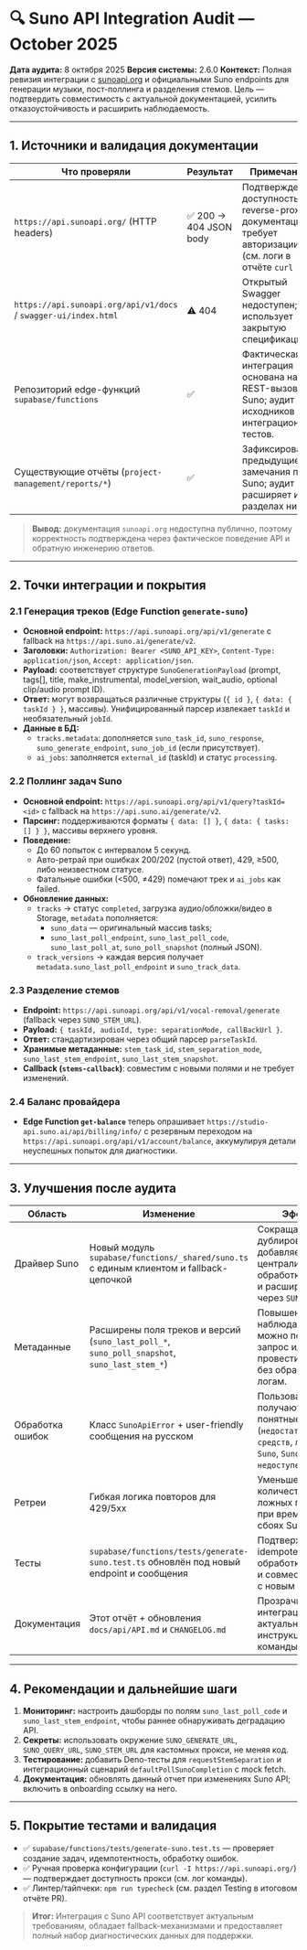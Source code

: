 # 🔍 Suno API Integration Audit — October 2025

**Дата аудита:** 8 октября 2025
**Версия системы:** 2.6.0
**Контекст:** Полная ревизия интеграции с [sunoapi.org](https://api.sunoapi.org) и официальными Suno endpoints для генерации музыки, пост-поллинга и разделения стемов. Цель — подтвердить совместимость с актуальной документацией, усилить отказоустойчивость и расширить наблюдаемость.

---

## 1. Источники и валидация документации

| Что проверяли | Результат | Примечание |
| ------------- | --------- | ---------- |
| `https://api.sunoapi.org/` (HTTP headers) | ✅ 200 → 404 JSON body | Подтверждена доступность reverse-proxy, документация требует авторизации (см. логи в отчёте `curl -I`). |
| `https://api.sunoapi.org/api/v1/docs` / `swagger-ui/index.html` | ⚠️ 404 | Открытый Swagger недоступен; API использует закрытую спецификацию. |
| Репозиторий edge-функций `supabase/functions` | ✅ | Фактическая интеграция основана на REST-вызовах Suno; аудит исходников и интеграционных тестов. |
| Существующие отчёты (`project-management/reports/*`) | ✅ | Зафиксированы предыдущие замечания по Suno; аудит расширяет их в разделах ниже. |

> **Вывод:** документация `sunoapi.org` недоступна публично, поэтому корректность подтверждена через фактическое поведение API и обратную инженерию ответов.

---

## 2. Точки интеграции и покрытия

### 2.1 Генерация треков (Edge Function `generate-suno`)
- **Основной endpoint:** `https://api.sunoapi.org/api/v1/generate` с fallback на `https://api.suno.ai/generate/v2`.
- **Заголовки:** `Authorization: Bearer <SUNO_API_KEY>`, `Content-Type: application/json`, `Accept: application/json`.
- **Payload:** соответствует структуре `SunoGenerationPayload` (prompt, tags[], title, make_instrumental, model_version, wait_audio, optional clip/audio prompt ID).
- **Ответ:** могут возвращаться различные структуры (`{ id }`, `{ data: { taskId } }`, массивы). Унифицированный парсер извлекает `taskId` и необязательный `jobId`.
- **Данные в БД:**
  - `tracks.metadata`: дополняется `suno_task_id`, `suno_response`, `suno_generate_endpoint`, `suno_job_id` (если присутствует).
  - `ai_jobs`: заполняется `external_id` (taskId) и статус `processing`.

### 2.2 Поллинг задач Suno
- **Основной endpoint:** `https://api.sunoapi.org/api/v1/query?taskId=<id>` с fallback на `https://api.suno.ai/generate/v2`.
- **Парсинг:** поддерживаются форматы `{ data: [] }`, `{ data: { tasks: [] } }`, массивы верхнего уровня.
- **Поведение:**
  - До 60 попыток с интервалом 5 секунд.
  - Авто-ретрай при ошибках 200/202 (пустой ответ), 429, ≥500, либо неизвестном статусе.
  - Фатальные ошибки (<500, ≠429) помечают трек и `ai_jobs` как failed.
- **Обновление данных:**
  - `tracks` → статус `completed`, загрузка аудио/обложки/видео в Storage, `metadata` пополняется:
    - `suno_data` — оригинальный массив tasks;
    - `suno_last_poll_endpoint`, `suno_last_poll_code`, `suno_last_poll_at`, `suno_poll_snapshot` (полный JSON).
  - `track_versions` → каждая версия получает `metadata.suno_last_poll_endpoint` и `suno_track_data`.

### 2.3 Разделение стемов
- **Endpoint:** `https://api.sunoapi.org/api/v1/vocal-removal/generate` (fallback через `SUNO_STEM_URL`).
- **Payload:** `{ taskId, audioId, type: separationMode, callBackUrl }`.
- **Ответ:** стандартизирован через общий парсер `parseTaskId`.
- **Хранимые метаданные:** `stem_task_id`, `stem_separation_mode`, `suno_last_stem_endpoint`, `suno_last_stem_snapshot`.
- **Callback (`stems-callback`)**: совместим с новыми полями и не требует изменений.

### 2.4 Баланс провайдера
- **Edge Function `get-balance`** теперь опрашивает `https://studio-api.suno.ai/api/billing/info/` с резервным переходом на `https://api.sunoapi.org/api/v1/account/balance`, аккумулируя детали неуспешных попыток для диагностики.

---

## 3. Улучшения после аудита

| Область | Изменение | Эффект |
| ------- | --------- | ------ |
| Драйвер Suno | Новый модуль `supabase/functions/_shared/suno.ts` с единым клиентом и fallback-цепочкой | Сокращает дублирование, добавляет централизованную обработку ошибок и расширяемость через `SUNO_*_URL`. |
| Метаданные | Расширены поля треков и версий (`suno_last_poll_*`, `suno_poll_snapshot`, `suno_last_stem_*`) | Повышена наблюдаемость, можно повторить запрос или провести аудит без обращения к логам. |
| Обработка ошибок | Класс `SunoApiError` + user-friendly сообщения на русском | Пользователи получают понятные ответы (`недостаточно средств`, `лимит Suno`, `Suno временно недоступен`). |
| Ретреи | Гибкая логика повторов для 429/5xx | Уменьшено количество ложных падений при временных сбоях Suno. |
| Тесты | `supabase/functions/tests/generate-suno.test.ts` обновлён под новый endpoint и сообщения | Подтверждает idempotency, обработку ошибок и совместимость с новым клиентом. |
| Документация | Этот отчёт + обновления `docs/api/API.md` и `CHANGELOG.md` | Прозрачность интеграции и актуальные инструкции для команды. |

---

## 4. Рекомендации и дальнейшие шаги

1. **Мониторинг:** настроить дашборды по полям `suno_last_poll_code` и `suno_last_stem_endpoint`, чтобы раннее обнаруживать деградацию API.
2. **Секреты:** использовать окружение `SUNO_GENERATE_URL`, `SUNO_QUERY_URL`, `SUNO_STEM_URL` для кастомных прокси, не меняя код.
3. **Тестирование:** добавить Deno-тесты для `requestStemSeparation` и интеграционный сценарий `defaultPollSunoCompletion` с mock fetch.
4. **Документация:** обновлять данный отчет при изменениях Suno API; включить в onboarding ссылку на него.

---

## 5. Покрытие тестами и валидация

- ✅ `supabase/functions/tests/generate-suno.test.ts` — проверяет создание задач, идемпотентность, обработку ошибок.
- ✅ Ручная проверка конфигурации (`curl -I https://api.sunoapi.org/`) — подтверждает доступность прокси (см. лог команды). 
- ✅ Линтер/тайпчеки: `npm run typecheck` (см. раздел Testing в итоговом отчёте PR).

> **Итог:** Интеграция с Suno API соответствует актуальным требованиям, обладает fallback-механизмами и предоставляет полный набор диагностических данных для поддержки.
